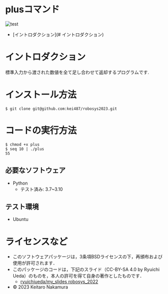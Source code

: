 # plusコマンド
![test](https://github.com/kei487/robosys202x/actions/workflows/test.yml/badge.svg)

* [イントロダクション](# イントロダクション)

# イントロダクション
  標準入力から渡された数値を全て足し合わせて返却するプログラムです.

# インストール方法
```
$ git clone git@github.com:kei487/robosys2023.git
```

# コードの実行方法
```
$ chmod +x plus
$ seq 10 | ./plus 
55
```
## 必要なソフトウェア
* Python
  * テスト済み: 3.7~3.10

## テスト環境
* Ubuntu

# ライセンスなど
* このソフトウェアパッケージは，3条項BSDライセンスの下，再頒布および使用が許可されます．
 * このパッケージのコードは，下記のスライド（CC-BY-SA 4.0 by Ryuichi Ueda）のものを，本人の許可を得て自身の著作としたものです．
      * [ryuichiueda/my_slides robosys_2022](https://github.com/ryuichiueda/my_slides/tree/master/robosys_2022)
* © 2023 Keitaro Nakamura 
